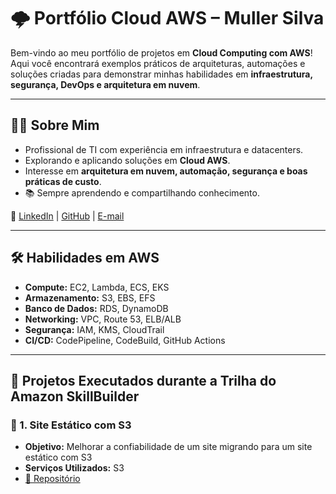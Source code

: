 # 🌩️ Portfólio Cloud AWS – Muller Silva

Bem-vindo ao meu portfólio de projetos em **Cloud Computing com AWS**!  
Aqui você encontrará exemplos práticos de arquiteturas, automações e soluções criadas para demonstrar minhas habilidades em **infraestrutura, segurança, DevOps e arquitetura em nuvem**.  

---

## 👨‍💻 Sobre Mim
- Profissional de TI com experiência em infraestrutura e datacenters.  
- Explorando e aplicando soluções em **Cloud AWS**.  
- Interesse em **arquitetura em nuvem, automação, segurança e boas práticas de custo**.  
- 📚 Sempre aprendendo e compartilhando conhecimento.  

🔗 [LinkedIn](https://www.linkedin.com/mullersilva14) | [GitHub](https://github.com/mullersilv4) | [E-mail](muller.silv4@gmail.com.com)

---

## 🛠️ Habilidades em AWS
- **Compute:** EC2, Lambda, ECS, EKS  
- **Armazenamento:** S3, EBS, EFS  
- **Banco de Dados:** RDS, DynamoDB  
- **Networking:** VPC, Route 53, ELB/ALB  
- **Segurança:** IAM, KMS, CloudTrail  
- **CI/CD:** CodePipeline, CodeBuild, GitHub Actions  


---

## 🚀 Projetos Executados durante a Trilha do Amazon SkillBuilder

### 📌 1. Site Estático com S3 
- **Objetivo:** Melhorar a confiabilidade de um site migrando para um site estático com S3
- **Serviços Utilizados:** S3  
- [🔗 Repositório](Projeto01-Hospedagem-de-Site-Estatico-no-Amazon-S3)
